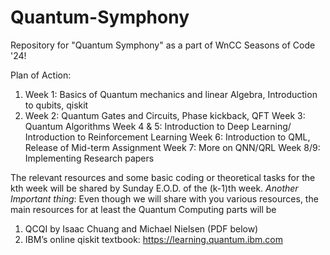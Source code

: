 # Quantum-Symphony
Repository for "Quantum Symphony" as a part of WnCC Seasons of Code '24!

Plan of Action: 

1. Week 1: Basics of Quantum mechanics and linear Algebra, Introduction to qubits, qiskit
2. Week 2: Quantum Gates and Circuits, Phase kickback, QFT
Week 3: Quantum Algorithms
Week 4 & 5: Introduction to Deep Learning/ Introduction to Reinforcement Learning
Week 6: Introduction to QML,
Release of Mid-term Assignment
Week 7: More on QNN/QRL
Week 8/9: Implementing Research papers

The relevant resources and some basic coding or theoretical tasks for the kth week will be shared by Sunday E.O.D. of the (k-1)th week.
*Another Important thing*: 
Even though we will share with you various resources, the main resources for at least the Quantum Computing parts will be 
1. QCQI by Isaac Chuang and Michael Nielsen (PDF below)
2. IBM’s online qiskit textbook: https://learning.quantum.ibm.com
